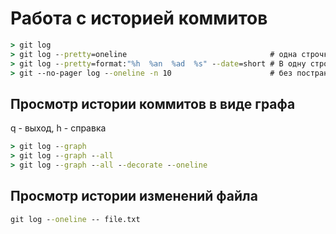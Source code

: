 # Работа с историей коммитов
```cmd
> git log
> git log --pretty=oneline                                # одна строчка на коммит
> git log --pretty=format:"%h  %an  %ad  %s" --date=short # В одну строчку в формате "хеш, автор, дата, сообщение"
> git --no-pager log --oneline -n 10                      # без постраничной разбивки, в одну строку, последние 10 записей
```
## Просмотр истории коммитов в виде графа
q - выход, h - справка
```cmd
> git log --graph
> git log --graph --all
> git log --graph --all --decorate --oneline
```

## Просмотр истории изменений файла
```cmd
git log --oneline -- file.txt
```
